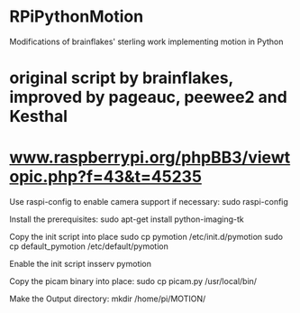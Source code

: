 RPiPythonMotion
===============

Modifications of brainflakes' sterling work implementing motion in Python
# original script by brainflakes, improved by pageauc, peewee2 and Kesthal
# www.raspberrypi.org/phpBB3/viewtopic.php?f=43&t=45235

Use raspi-config to enable camera support if necessary:
    sudo raspi-config

Install the prerequisites:
    sudo apt-get install python-imaging-tk

Copy the init script into place
    sudo cp pymotion /etc/init.d/pymotion
    sudo cp default_pymotion /etc/default/pymotion

Enable the init script
    insserv pymotion

Copy the picam binary into place:
    sudo cp picam.py /usr/local/bin/

Make the Output directory:
    mkdir /home/pi/MOTION/

